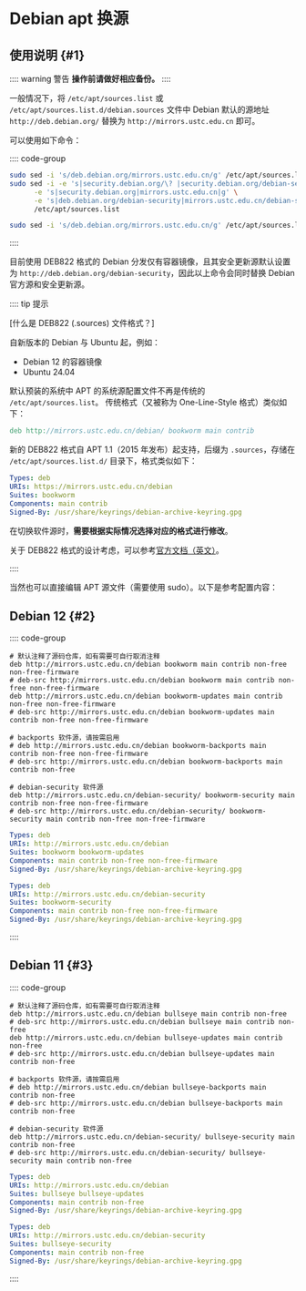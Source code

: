 # Debian apt 换源

## 使用说明 {#1}

:::: warning 警告
**操作前请做好相应备份。**
::::

一般情况下，将 `/etc/apt/sources.list` 或 `/etc/apt/sources.list.d/debian.sources` 文件中 Debian 默认的源地址 `http://deb.debian.org/` 替换为 `http://mirrors.ustc.edu.cn` 即可。

可以使用如下命令：

:::: code-group

```bash [sources.list 格式]
sudo sed -i 's/deb.debian.org/mirrors.ustc.edu.cn/g' /etc/apt/sources.list
sudo sed -i -e 's|security.debian.org/\? |security.debian.org/debian-security |g' \
      -e 's|security.debian.org|mirrors.ustc.edu.cn|g' \
      -e 's|deb.debian.org/debian-security|mirrors.ustc.edu.cn/debian-security|g' \
      /etc/apt/sources.list
```

```bash [DEB822 格式]
sudo sed -i 's/deb.debian.org/mirrors.ustc.edu.cn/g' /etc/apt/sources.list.d/debian.sources
```
::::

目前使用 DEB822 格式的 Debian 分发仅有容器镜像，且其安全更新源默认设置为 `http://deb.debian.org/debian-security`，因此以上命令会同时替换 Debian 官方源和安全更新源。

:::: tip 提示

[什么是 DEB822 (.sources) 文件格式？]

自新版本的 Debian 与 Ubuntu 起，例如：
- Debian 12 的容器镜像
- Ubuntu 24.04

默认预装的系统中 APT 的系统源配置文件不再是传统的 `/etc/apt/sources.list`。
传统格式（又被称为 One-Line-Style 格式）类似如下：

```v
deb http://mirrors.ustc.edu.cn/debian/ bookworm main contrib
```

新的 DEB822 格式自 APT 1.1（2015 年发布）起支持，后缀为 `.sources`，存储在 `/etc/apt/sources.list.d/` 目录下，格式类似如下：

```yaml
Types: deb
URIs: https://mirrors.ustc.edu.cn/debian
Suites: bookworm
Components: main contrib
Signed-By: /usr/share/keyrings/debian-archive-keyring.gpg
```

在切换软件源时，**需要根据实际情况选择对应的格式进行修改**。

关于 DEB822 格式的设计考虑，可以参考[官方文档（英文）](https://repolib.readthedocs.io/en/latest/deb822-format.html)。

::::

当然也可以直接编辑 APT 源文件（需要使用 sudo）。以下是参考配置内容：

## Debian 12 {#2}

:::: code-group
```vim [sources.list 格式]
# 默认注释了源码仓库，如有需要可自行取消注释
deb http://mirrors.ustc.edu.cn/debian bookworm main contrib non-free non-free-firmware
# deb-src http://mirrors.ustc.edu.cn/debian bookworm main contrib non-free non-free-firmware
deb http://mirrors.ustc.edu.cn/debian bookworm-updates main contrib non-free non-free-firmware
# deb-src http://mirrors.ustc.edu.cn/debian bookworm-updates main contrib non-free non-free-firmware

# backports 软件源，请按需启用
# deb http://mirrors.ustc.edu.cn/debian bookworm-backports main contrib non-free non-free-firmware
# deb-src http://mirrors.ustc.edu.cn/debian bookworm-backports main contrib non-free

# debian-security 软件源
deb http://mirrors.ustc.edu.cn/debian-security/ bookworm-security main contrib non-free non-free-firmware
# deb-src http://mirrors.ustc.edu.cn/debian-security/ bookworm-security main contrib non-free non-free-firmware
```

```yaml [DEB822 格式]
Types: deb
URIs: http://mirrors.ustc.edu.cn/debian
Suites: bookworm bookworm-updates
Components: main contrib non-free non-free-firmware
Signed-By: /usr/share/keyrings/debian-archive-keyring.gpg

Types: deb
URIs: http://mirrors.ustc.edu.cn/debian-security
Suites: bookworm-security
Components: main contrib non-free non-free-firmware
Signed-By: /usr/share/keyrings/debian-archive-keyring.gpg
```
::::

## Debian 11 {#3}

:::: code-group
```vim [sources.list 格式]
# 默认注释了源码仓库，如有需要可自行取消注释
deb http://mirrors.ustc.edu.cn/debian bullseye main contrib non-free
# deb-src http://mirrors.ustc.edu.cn/debian bullseye main contrib non-free
deb http://mirrors.ustc.edu.cn/debian bullseye-updates main contrib non-free
# deb-src http://mirrors.ustc.edu.cn/debian bullseye-updates main contrib non-free

# backports 软件源，请按需启用
# deb http://mirrors.ustc.edu.cn/debian bullseye-backports main contrib non-free
# deb-src http://mirrors.ustc.edu.cn/debian bullseye-backports main contrib non-free

# debian-security 软件源
deb http://mirrors.ustc.edu.cn/debian-security/ bullseye-security main contrib non-free
# deb-src http://mirrors.ustc.edu.cn/debian-security/ bullseye-security main contrib non-free
```

```yaml [DEB822 格式]
Types: deb
URIs: http://mirrors.ustc.edu.cn/debian
Suites: bullseye bullseye-updates
Components: main contrib non-free
Signed-By: /usr/share/keyrings/debian-archive-keyring.gpg

Types: deb
URIs: http://mirrors.ustc.edu.cn/debian-security
Suites: bullseye-security
Components: main contrib non-free
Signed-By: /usr/share/keyrings/debian-archive-keyring.gpg
```
::::
